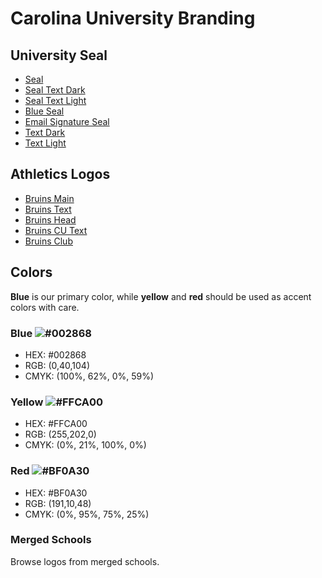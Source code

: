 # Carolina University Branding
## University Seal
* [Seal](https://marketing.piedmontu.edu/cu-logo-assets/seal.png)
* [Seal Text Dark](https://marketing.piedmontu.edu/cu-logo-assets/seal-text-dark.png)
* [Seal Text Light](https://marketing.piedmontu.edu/cu-logo-assets/seal-text-light.png)
* [Blue Seal](https://marketing.piedmontu.edu/cu-logo-assets/seal-blue.png)
* [Email Signature Seal](https://marketing.piedmontu.edu/cu-logo-assets/seal-email.png)
* [Text Dark](https://marketing.piedmontu.edu/cu-logo-assets/text-dark.png)
* [Text Light](https://marketing.piedmontu.edu/cu-logo-assets/text-light.png)

## Athletics Logos
* [Bruins Main](https://marketing.piedmontu.edu/cu-logo-assets/bruins-main.png)
* [Bruins Text](https://marketing.piedmontu.edu/cu-logo-assets/bruins-text.png)
* [Bruins Head](https://marketing.piedmontu.edu/cu-logo-assets/bruins-head.png)
* [Bruins CU Text](https://marketing.piedmontu.edu/cu-logo-assets/bruins-cu-text.png)
* [Bruins Club](https://marketing.piedmontu.edu/cu-logo-assets/bruins-club.png)

## Colors
**Blue** is our primary color, while **yellow** and **red** should be used as accent colors with care.
### Blue ![#002868](https://placehold.it/15/002868/000000?text=+)
* HEX: #002868
* RGB: (0,40,104)
* CMYK: (100%, 62%, 0%, 59%)
### Yellow ![#FFCA00](https://placehold.it/15/FFCA00/000000?text=+)
* HEX: #FFCA00
* RGB: (255,202,0)
* CMYK: (0%, 21%, 100%, 0%)
### Red ![#BF0A30](https://placehold.it/15/BF0A30/000000?text=+)
* HEX: #BF0A30
* RGB: (191,10,48)
* CMYK: (0%, 95%, 75%, 25%)

### Merged Schools
Browse logos from merged schools.
